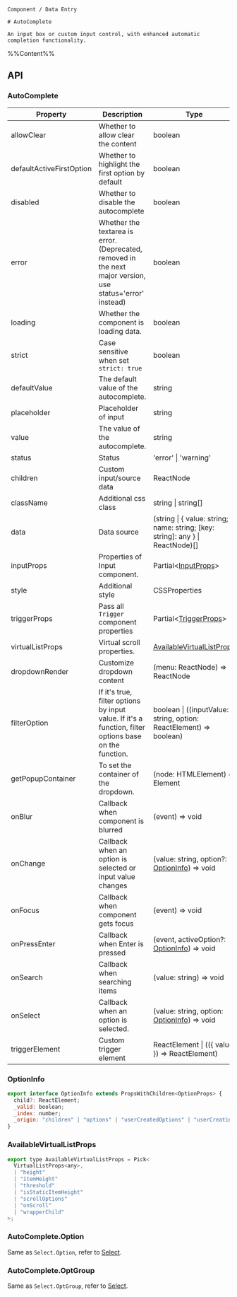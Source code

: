 `````
Component / Data Entry

# AutoComplete

An input box or custom input control, with enhanced automatic completion functionality.
`````

%%Content%%

## API

### AutoComplete

|Property|Description|Type|DefaultValue|Version|
|---|---|---|---|---|
|allowClear|Whether to allow clear the content|boolean |`-`|-|
|defaultActiveFirstOption|Whether to highlight the first option by default|boolean |`true`|-|
|disabled|Whether to disable the autocomplete|boolean |`-`|-|
|error|Whether the textarea is error.(Deprecated, removed in the next major version, use status='error' instead)|boolean |`-`|-|
|loading|Whether the component is loading data.|boolean |`-`|2.10.0|
|strict|Case sensitive when set `strict: true`|boolean |`-`|-|
|defaultValue|The default value of the autocomplete.|string |`-`|-|
|placeholder|Placeholder of input|string |`-`|-|
|value|The value of the autocomplete.|string |`-`|-|
|status|Status|'error' \| 'warning' |`-`|2.45.0|
|children|Custom input/source data|ReactNode |`-`|-|
|className|Additional css class|string \| string[] |`-`|-|
|data|Data source|(string \| { value: string; name: string; [key: string]: any } \| ReactNode)[] |`-`|-|
|inputProps|Properties of Input component.|Partial&lt;[InputProps](input#input)&gt; |`-`|2.10.0|
|style|Additional style|CSSProperties |`-`|-|
|triggerProps|Pass all `Trigger` component properties|Partial&lt;[TriggerProps](trigger#trigger)&gt; |`-`|-|
|virtualListProps|Virtual scroll properties.|[AvailableVirtualListProps](#availablevirtuallistprops) |`-`|2.2.0|
|dropdownRender|Customize dropdown content|(menu: ReactNode) => ReactNode |`-`|-|
|filterOption|If it's true, filter options by input value. If it's a function, filter options base on the function.|boolean \| ((inputValue: string, option: ReactElement) => boolean) |`true`|-|
|getPopupContainer|To set the container of the dropdown.|(node: HTMLElement) => Element |`-`|-|
|onBlur|Callback when component is blurred|(event) => void |`-`|-|
|onChange|Callback when an option is selected or input value changes|(value: string, option?: [OptionInfo](#optioninfo)) => void |`-`|-|
|onFocus|Callback when component gets focus|(event) => void |`-`|-|
|onPressEnter|Callback when Enter is pressed|(event, activeOption?: [OptionInfo](#optioninfo)) => void |`-`|`activeOption` in 2.25.1|
|onSearch|Callback when searching items|(value: string) => void |`-`|-|
|onSelect|Callback when an option is selected.|(value: string, option: [OptionInfo](#optioninfo)) => void |`-`|-|
|triggerElement|Custom trigger element|ReactElement \| (({ value }) => ReactElement) |`<Input />`|`() => ReactElement` in 2.31.0|

### OptionInfo

```js
export interface OptionInfo extends PropsWithChildren<OptionProps> {
  child?: ReactElement;
  _valid: boolean;
  _index: number;
  _origin: "children" | "options" | "userCreatedOptions" | "userCreatingOption";
}
```

### AvailableVirtualListProps

```js
export type AvailableVirtualListProps = Pick<
  VirtualListProps<any>,
  | "height"
  | "itemHeight"
  | "threshold"
  | "isStaticItemHeight"
  | "scrollOptions"
  | "onScroll"
  | "wrapperChild"
>;
```

### AutoComplete.Option

Same as `Select.Option`, refer to [Select](/react/en-US/components/select).

### AutoComplete.OptGroup

Same as `Select.OptGroup`, refer to [Select](/react/en-US/components/select).
